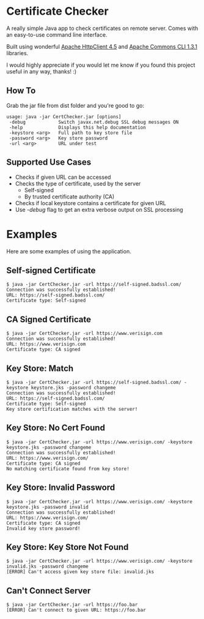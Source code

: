 # Certificate Checker
A really simple Java app to check certificates on remote server. Comes with an easy-to-use command line interface. 

Built using wonderful [Apache HttpClient 4.5](https://hc.apache.org/httpcomponents-client-ga/) and [Apache Commons CLI 1.3.1](https://commons.apache.org/proper/commons-cli/) libraries.

I would highly appreciate if you would let me know if you found this project useful in any way, thanks! :)

## How To
Grab the jar file from dist folder and you're good to go:
```
usage: java -jar CertChecker.jar [options]
 -debug            Switch javax.net.debug SSL debug messages ON
 -help             Displays this help documentation
 -keystore <arg>   Full path to key store file
 -password <arg>   Key store password
 -url <arg>        URL under test
```

## Supported Use Cases
* Checks if given URL can be accessed
* Checks the type of certificate, used by the server
   * Self-signed
   * By trusted certificate authority (CA)
* Checks if local keystore contains a certificate for given URL
* Use _-debug_ flag to get an extra verbose output on SSL processing

# Examples
Here are some examples of using the application.

## Self-signed Certificate
```
$ java -jar CertChecker.jar -url https://self-signed.badssl.com/
Connection was successfully established!
URL: https://self-signed.badssl.com/
Certificate type: Self-signed
```

## CA Signed Certificate
```
$ java -jar CertChecker.jar -url https://www.verisign.com
Connection was successfully established!
URL: https://www.verisign.com
Certificate type: CA signed
```

## Key Store: Match
```
$ java -jar CertChecker.jar -url https://self-signed.badssl.com/ -keystore keystore.jks -password changeme
Connection was successfully established!
URL: https://self-signed.badssl.com/
Certificate type: Self-signed
Key store certification matches with the server!
```

## Key Store: No Cert Found
```
$ java -jar CertChecker.jar -url https://www.verisign.com/ -keystore keystore.jks -password changeme
Connection was successfully established!
URL: https://www.verisign.com/
Certificate type: CA signed
No matching certificate found from key store!
```

## Key Store: Invalid Password
```
$ java -jar CertChecker.jar -url https://www.verisign.com/ -keystore keystore.jks -password invalid
Connection was successfully established!
URL: https://www.verisign.com/
Certificate type: CA signed
Invalid key store password!
```

## Key Store: Key Store Not Found
```
$ java -jar CertChecker.jar -url https://www.verisign.com/ -keystore invalid.jks -password changeme
[ERROR] Can't access given key store file: invalid.jks
```

## Can't Connect Server
```
$ java -jar CertChecker.jar -url https://foo.bar
[ERROR] Can't connect to given URL: https://foo.bar
```
